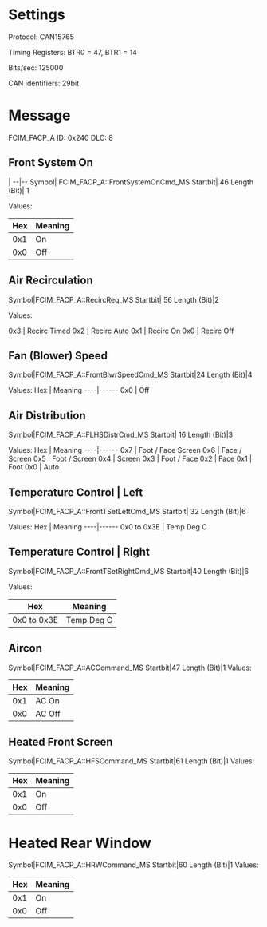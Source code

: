 # Settings
Protocol: CAN15765

Timing Registers: BTR0 = 47, BTR1 = 14

Bits/sec: 125000

CAN identifiers: 29bit


# Message
FCIM_FACP_A
ID: 0x240
DLC: 8

## Front System On

  |
--|--
Symbol| FCIM_FACP_A::FrontSystemOnCmd_MS
Startbit| 46
Length (Bit)| 1

Values:

Hex | Meaning
----|------
0x1 | On
0x0 | Off


##  Air Recirculation

Symbol|FCIM_FACP_A::RecircReq_MS
Startbit| 56
Length (Bit)|2

Values:

0x3 | Recirc Timed
0x2 | Recirc Auto
0x1 | Recirc On
0x0 | Recirc Off

## Fan (Blower) Speed
Symbol|FCIM_FACP_A::FrontBlwrSpeedCmd_MS
Startbit|24
Length (Bit)|4

Values:
Hex | Meaning
----|------
 0x0 | Off

## Air Distribution
Symbol|FCIM_FACP_A::FLHSDistrCmd_MS
Startbit| 16
Length (Bit)|3

Values:
Hex | Meaning
----|------
0x7 | Foot / Face Screen
0x6 | Face / Screen
0x5 | Foot / Screen
0x4 | Screen
0x3 | Foot / Face
0x2 | Face
0x1 | Foot
0x0 | Auto

##  Temperature Control | Left
Symbol|FCIM_FACP_A::FrontTSetLeftCmd_MS
Startbit| 32
Length (Bit)|6

Values:
Hex | Meaning
----|------
0x0 to 0x3E | Temp Deg C

## Temperature Control | Right
Symbol|FCIM_FACP_A::FrontTSetRightCmd_MS
Startbit|40
Length (Bit)|6

Values:

Hex | Meaning
----|------
0x0 to 0x3E | Temp Deg C

##  Aircon
Symbol|FCIM_FACP_A::ACCommand_MS
Startbit|47
Length (Bit)|1
Values:

Hex | Meaning
----|------
0x1 | AC On
0x0 | AC Off

## Heated Front Screen
Symbol|FCIM_FACP_A::HFSCommand_MS
Startbit|61
Length (Bit)|1
Values:

Hex | Meaning
----|------
0x1 | On
0x0 | Off

# Heated Rear Window
Symbol|FCIM_FACP_A::HRWCommand_MS
Startbit|60
Length (Bit)|1
Values:

Hex | Meaning
----|------
0x1 | On
0x0 | Off
